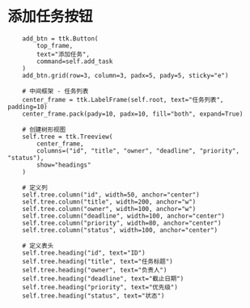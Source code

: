  # 添加任务按钮
        add_btn = ttk.Button(
            top_frame, 
            text="添加任务", 
            command=self.add_task
        )
        add_btn.grid(row=3, column=3, padx=5, pady=5, sticky="e")
        
        # 中间框架 - 任务列表
        center_frame = ttk.LabelFrame(self.root, text="任务列表", padding=10)
        center_frame.pack(pady=10, padx=10, fill="both", expand=True)
        
        # 创建树形视图
        self.tree = ttk.Treeview(
            center_frame, 
            columns=("id", "title", "owner", "deadline", "priority", "status"), 
            show="headings"
        )
        
        # 定义列
        self.tree.column("id", width=50, anchor="center")
        self.tree.column("title", width=200, anchor="w")
        self.tree.column("owner", width=100, anchor="w")
        self.tree.column("deadline", width=100, anchor="center")
        self.tree.column("priority", width=80, anchor="center")
        self.tree.column("status", width=100, anchor="center")
        
        # 定义表头
        self.tree.heading("id", text="ID")
        self.tree.heading("title", text="任务标题")
        self.tree.heading("owner", text="负责人")
        self.tree.heading("deadline", text="截止日期")
        self.tree.heading("priority", text="优先级")
        self.tree.heading("status", text="状态")
